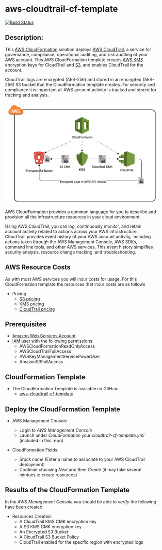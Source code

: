 # aws-cloudtrail-cf-template
[![Build Status](https://travis-ci.org/getcft/aws-cloudtrail-cf-template.svg?branch=master)](https://travis-ci.org/getcft/aws-cloudtrail-cf-template)

## Description:

This <a href="https://aws.amazon.com/cloudformation/" target="_blank">AWS CloudFormation</a> solution deploys <a href="https://aws.amazon.com/cloudtrail/" target="_blank">AWS CloudTrail</a>, a service for governance, compliance, operational auditing, and risk auditing of your AWS account. This AWS CloudFormation template creates <a href="https://aws.amazon.com/kms/" target="_blank">AWS KMS</a> encryption keys for CloudTrail and <a href="https://aws.amazon.com/s3/" target="_blank">S3</a>, and enables CloudTrail for the account.

CloudTrail logs are encrypted (AES-256) and stored in an encrypted (AES-256) S3 bucket that the CloudFormation template creates. For security and compliance it is important all AWS account activity is tracked and stored for tracking and analysis.

<img src="cloudtrail.png" alt="CloudTrail" />

AWS CloudFormation provides a common language for you to describe and provision all the infrastructure resources in your cloud environment.

Using AWS CloudTrail, you can log, continuously monitor, and retain account activity related to actions across your AWS infrastructure. CloudTrail provides event history of your AWS account activity, including actions taken through the AWS Management Console, AWS SDKs, command line tools, and other AWS services. This event history simplifies security analysis, resource change tracking, and troubleshooting.

## AWS Resource Costs

As with most AWS services you will incur costs for usage. For this CloudFormation template the resources that incur costs are as follows

* Pricing:
   * <a href="https://aws.amazon.com/s3/pricing/" target="_blank">S3 pricing</a>
   * <a href="https://aws.amazon.com/kms/pricing/" target="_blank">KMS pricing</a>
   * <a href="https://aws.amazon.com/cloudtrail/pricing/" target="_blank">CloudTrail pricing</a>

## Prerequisites

* <a href="https://aws.amazon.com" target="_blank"> Amazon Web Services Account</a>
* <a href="https://aws.amazon.com/iam/" target="_blank">IAM</a> user with the following permissions:
   * AWSCloudFormationReadOnlyAccess
   * AWSCloudTrailFullAccess
   * AWSKeyManagementServicePowerUser
   * AmazonS3FullAccess

## CloudFormation Template

* The CloudFormation Template is available on GitHub:
   * <a href="https://github.com/getcft/aws-cloudtrail-cf-template" target="_blank">aws-cloudtrail-cf-template</a>

## Deploy the CloudFormation Template

* AWS Management Console

   * Login to *AWS Management Console*
   * Launch under *CloudFormation* your *cloudtrail-cf-template.yml* (included in this repo)

* CloudFormation Fields:

   * *Stack name* (Enter a name to associate to your AWS CloudTrail deployment)
   * Continue choosing *Next* and then *Create* (it may take several mintues to create resources)

## Results of the CloudFormation Template

In the *AWS Management Console* you should be able to *verify* the following have been created.

* Resources Created:
   * A CloudTrail KMS CMK encryption key
   * A S3 KMS CMK encryption key
   * An Encrypted S3 Bucket
   * A CloudTrail S3 Bucket Policy
   * CloudTrail enabled for the specific region with encrypted logs
